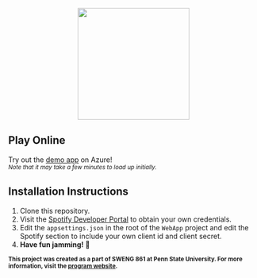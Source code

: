 <p align="center">
  <img height="225" src="https://user-images.githubusercontent.com/22223146/136709184-c7ab26db-8425-43a1-96ea-f5d18c752912.png" />
</p>

## Play Online
Try out the [demo app](https://jam-exam.azurewebsites.net/) on Azure!
<br/>
<sup>_Note that it may take a few minutes to load up initially._</sup>

## Installation Instructions
1. Clone this repository.
2. Visit the [Spotify Developer Portal](https://developer.spotify.com/) to obtain your own credentials.
3. Edit the `appsettings.json` in the root of the `WebApp` project and edit the Spotify section to include your own client id and client secret.
4. **Have fun jamming! 🤘**

<sub>**This project was created as a part of SWENG 861 at Penn State University. For more information, visit the [program website](https://www.worldcampus.psu.edu/degrees-and-certificates/software-engineering-masters/courses).**</sub>
